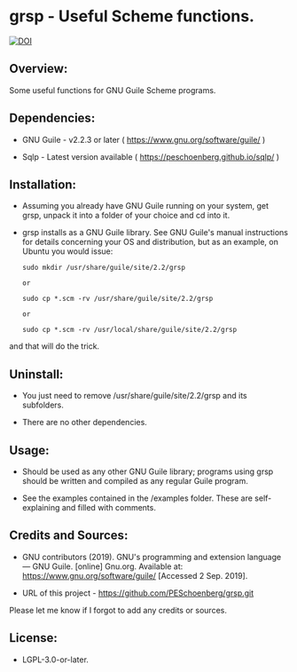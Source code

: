 # grsp - Useful Scheme functions.

[![DOI](https://zenodo.org/badge/163432499.svg)](https://zenodo.org/badge/latestdoi/163432499)


## Overview:

Some useful functions for GNU Guile Scheme programs.


## Dependencies:

* GNU Guile - v2.2.3 or later ( https://www.gnu.org/software/guile/ )

* Sqlp - Latest version available ( https://peschoenberg.github.io/sqlp/ )


## Installation:

* Assuming you already have GNU Guile running on your system, get grsp, unpack it
into a folder of your choice and cd into it.

* grsp installs as a GNU Guile library. See GNU Guile's manual instructions for
details concerning your OS and distribution, but as an example, on Ubuntu you
would issue:

      sudo mkdir /usr/share/guile/site/2.2/grsp

      or

      sudo cp *.scm -rv /usr/share/guile/site/2.2/grsp

      or

      sudo cp *.scm -rv /usr/local/share/guile/site/2.2/grsp

and that will do the trick.


## Uninstall:

* You just need to remove /usr/share/guile/site/2.2/grsp and its subfolders.

* There are no other dependencies.


## Usage:

* Should be used as any other GNU Guile library; programs using grsp should be 
written and compiled as any regular Guile program.

* See the examples contained in the /examples folder. These are self-explaining
and filled with comments.


## Credits and Sources:

* GNU contributors (2019). GNU's programming and extension language — GNU Guile.
[online] Gnu.org. Available at: https://www.gnu.org/software/guile/
[Accessed 2 Sep. 2019].

* URL of this project - https://github.com/PESchoenberg/grsp.git

Please let me know if I forgot to add any credits or sources.


## License:

* LGPL-3.0-or-later.


